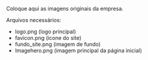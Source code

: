 Coloque aqui as imagens originais da empresa.

Arquivos necessários:
- logo.png (logo principal)
- favicon.png (ícone do site)
- fundo_site.png (imagem de fundo)
- Imagehero.png (imagem principal da página inicial)